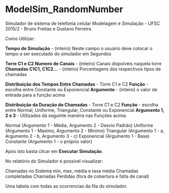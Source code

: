 # ModelSim_RandomNumber

Simulador de sistema de telefonia celular
Modelagem e Simulação - UFSC 2015/2 - Bruno Freitas e Gustavo Ferreira

Como Utilizar:

**Tempo de Simulação** - (inteiro) Neste campo o usuário deve colocar o tempo a ser executado do simulador em Segundos

**Torre C1 e C2**
**Numero de Canais** - (inteiro) Canais dispoíveis naquela torre
**Chamadas C1C1, C1C2...** - (inteiro) Porcentagens dos respectivos tipos de chamadas

**Distribuição dos Tempos Entre Chamadas** - Torre C1 e C2
**Função** - escolha entre Constante ou Exponencial
**Argumento** - (inteiro) o valor de entrada para a função acima

 **Distribuição da Duração de Chamadas** - Torre C1 e C2
 **Função** - escolha entre Normal, Uniforme, Triangular, Constante ou Exponencial
 **Argumento 1, 2 e 3** - Utilizados da seguinte maneira nas Funções acima:
 
 Normal (Argumento 1 - Média, Argumento 2 - Desvio Padrão)
 Uniforme (Argumento 1 - Maximo, Argumento 2 - Minimo)
 Triangular (Argumento 1 - a, Argumento 2 - b, Argumento 3 - c)
 Exponencial (Argumento 1 - Base)
 Constante (Argumento 1 - o próprio valor)
 
 Após isto basta clicar em **Executar Simulação**.
 
 No relatório do Simulador é possivel visualizar:
 
 Chamadas no Sistema min, max, média e taxa média
 Chamadas completadas
 Chamadas Perdidas (fora de cobertura e falta de canal)
 
 Uma tabela com todas as ocorrencias da fila do simulador.
 
 



